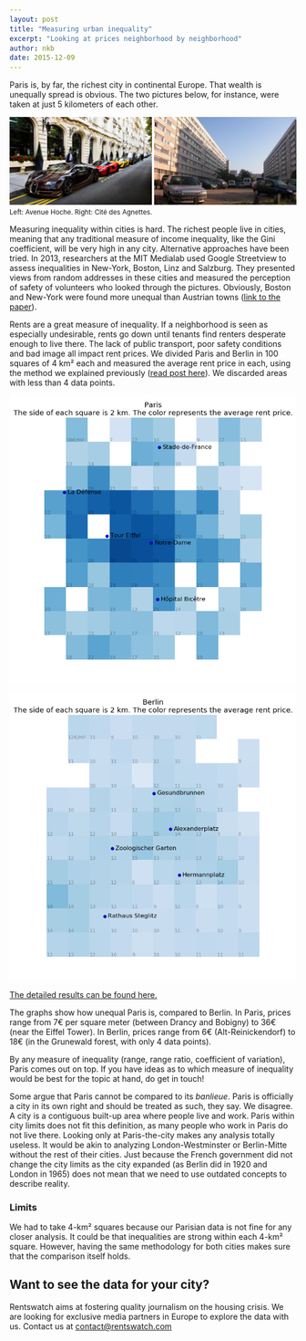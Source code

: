 ```yaml
---
layout: post
title: "Measuring urban inequality"
excerpt: "Looking at prices neighborhood by neighborhood"
author: nkb
date: 2015-12-09
---
```


Paris is, by far, the richest city in continental Europe. That wealth is unequally spread is obvious. The two pictures below, for instance, were taken at just 5 kilometers of each other.

![Left: Avenue Hoche. Right: Cité des Agnettes](../images/picts-paris.jpg)
<small>Left: Avenue Hoche. Right: Cité des Agnettes.</small>

Measuring inequality within cities is hard. The richest people live in cities, meaning that any traditional measure of income inequality, like the Gini coefficient, will be very high in any city. Alternative approaches have been tried. In 2013, researchers at the MIT Medialab used Google Streetview to assess inequalities in New-York, Boston, Linz and Salzburg. They presented views from random addresses in these cities and measured the perception of safety of volunteers who looked through the pictures. Obviously, Boston and New-York were found more unequal than Austrian towns ([link to the paper](http://journals.plos.org/plosone/article?id=10.1371/journal.pone.0068400)).

Rents are a great measure of inequality. If a neighborhood is seen as especially undesirable, rents go down until tenants find renters desperate enough to live there. The lack of public transport, poor safety conditions and bad image all impact rent prices. We divided Paris and Berlin in 100 squares of 4 km² each and measured the average rent price in each, using the method we explained previously ([read post here](http://blog.rentswatch.com/finding-the-right-price-per-sqm/)). We discarded areas with less than 4 data points.

![Inequality in Paris](../images/inequality-paris.png)

![Inequality in Berlin](../images/inequality-berlin.png)

[The detailed results can be found here.](https://github.com/jplusplus/rentswatch-stats/blob/master/analyses/inequalities/table.csv)

The graphs show how unequal Paris is, compared to Berlin. In Paris, prices range from 7€ per square meter (between Drancy and Bobigny) to 36€ (near the Eiffel Tower). In Berlin, prices range from 6€ (Alt-Reinickendorf) to 18€ (in the Grunewald forest, with only 4 data points).

By any measure of inequality (range, range ratio, coefficient of variation), Paris comes out on top. If you have ideas as to which measure of inequality would be best for the topic at hand, do get in touch!

Some argue that Paris cannot be compared to its _banlieue_. Paris is officially a city in its own right and should be treated as such, they say. We disagree. A city is a contiguous built-up area where people live and work. Paris within city limits does not fit this definition, as many people who work in Paris do not live there. Looking only at Paris-the-city makes any analysis totally useless. It would be akin to analyzing London-Westminster or Berlin-Mitte without the rest of their cities. Just because the French government did not change the city limits as the city expanded (as Berlin did in 1920 and London in 1965) does not mean that we need to use outdated concepts to describe reality.

### Limits

We had to take 4-km² squares because our Parisian data is not fine for any closer analysis. It could be that inequalities are strong within each 4-km² square. However, having the same methodology for both cities makes sure that the comparison itself holds.

## Want to see the data for your city?

Rentswatch aims at fostering quality journalism on the housing crisis. We are looking for exclusive media partners in Europe to explore the data with us. Contact us at contact@rentswatch.com 